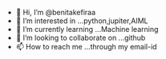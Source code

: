 - 👋 Hi, I’m @benitakefiraa
- 👀 I’m interested in ...python,jupiter,AIML
- 🌱 I’m currently learning ...Machine learning
- 💞️ I’m looking to collaborate on ...github
- 📫 How to reach me ...through my email-id

<!---
benitakefiraa/benitakefiraa is a ✨ special ✨ repository because its `README.md` (this file) appears on your GitHub profile.
You can click the Preview link to take a look at your changes.
--->
